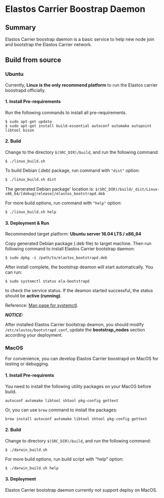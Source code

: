 # Elastos Carrier Boostrap Daemon

## Summary

Elastos Carrier boostrap daemon is a basic service to help new node join and bootstrap the Elastos Carrier network.

## Build from source

### Ubuntu

Currently, **Linux is the only recommend platform** to run the Elastos carrier boostrapd officially.

#### 1. Install Pre-requirements

Run the following commands to install all pre-requirements.

```
$ sudo apt-get update
$ sudo apt-get install build-essential autoconf automake autopoint libtool bison
```

#### 2. Build

Change to the directory `$(SRC_DIR)/build`, and run the following command:

```
$ ./linux_build.sh
```

To build Debian (.deb) package, run command with `"dist"` option:

```bash
$ ./linux_build.sh dist
```

The generated Debian package' location is: `$(SRC_DIR)/build/_dist/Linux-x86_64/[debug|release]/elastos_bootstrapd.deb`

For more build options, run command with `"help"` option:

```
$ ./linux_build.sh help
```

#### 3. Deployment & Run

Recommended target platform: **Ubuntu server 16.04 LTS / x86_64**

Copy generated Debian package (.deb file) to target machine. Then run following command to install Elastos Carrier bootstrap daemon:

```shell
$ sudo dpkg -i /path/to/elastos_bootstrapd.deb
```

After install complete, the bootstrap deamon will start automatically. You can run:

```shell
$ sudo systemctl status ela-bootstrapd
```

to check the service status. If the deamon started successful, the status should be **active (running)**.

Reference: [Man page for systemctl](https://www.freedesktop.org/software/systemd/man/systemctl.html).

***NOTICE:*** 

After installed Elastos Carrier bootstrap deamon, you should modify `/etc/elastos/bootstrapd.conf`, update the **bootstrap_nodes** section according your deployment.

### MacOS

For convenience, you can develop Elastos Carrier boostrapd on MacOS for testing or debugging.

#### 1. Install Pre-requirents

You need to install the following utility packages on your MacOS before build.

```
autoconf automake libtool shtool pkg-config gettext
```

Or, you can use `brew` command to install the packages:

```
brew install autoconf automake libtool shtool pkg-config gettext
```

#### 2. Build

Change to directory `$(SRC_DIR)/build`, and run the following command:

```
$ ./darwin_build.sh
```

For more build options, run build script with "help" option:

```
$ ./darwin_build.sh help
```

#### 3. Deployment

Elastos Carrier bootstrap daemon currently not support deploy on MacOS.
